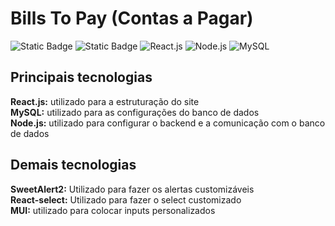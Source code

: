 # Bills To Pay (Contas a Pagar)
![Static Badge](https://img.shields.io/badge/em%20desenvolvimento-green)
![Static Badge](https://img.shields.io/badge/Bills%20To%20Pay-v1.0-blue)
![React.js](https://img.shields.io/badge/React.js-61DAFB?logo=react&logoColor=white)
![Node.js](https://img.shields.io/badge/Node.js-339933?logo=node.js&logoColor=white)
![MySQL](https://img.shields.io/badge/MySQL-4479A1?logo=mysql&logoColor=white)

## Principais tecnologias
**React.js:** utilizado para a estruturação do site  
**MySQL:** utilizado para as configurações do banco de dados  
**Node.js:** utilizado para configurar o backend e a comunicação com o banco de dados  

## Demais tecnologias
**SweetAlert2:** Utilizado para fazer os alertas customizáveis  
**React-select:** Utilizado para fazer o select customizado  
**MUI:** utilizado para colocar inputs personalizados
